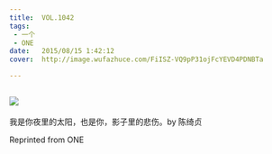 ```yaml
---
title:	VOL.1042
tags:
 - 一个
 - ONE
date:	2015/08/15 1:42:12
cover:	http://image.wufazhuce.com/FiISZ-VQ9pP31ojFcYEVD4PDNBTa

---
```

![](http://image.wufazhuce.com/FiISZ-VQ9pP31ojFcYEVD4PDNBTa)
---

我是你夜里的太阳，也是你，影子里的悲伤。by 陈绮贞
 
Reprinted from ONE
